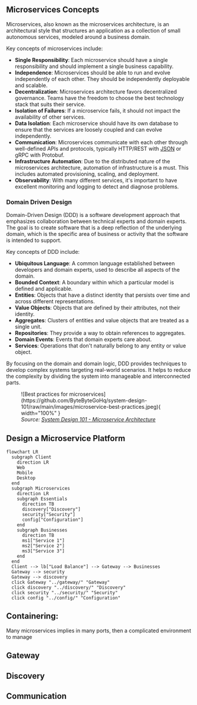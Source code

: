 ## Microservices Concepts

Microservices, also known as the microservices architecture, is an architectural style that structures an application as a collection of small autonomous services, modeled around a business domain.

Key concepts of microservices include:

- **Single Responsibility**: Each microservice should have a single responsibility and should implement a single business capability.
- **Independence**: Microservices should be able to run and evolve independently of each other. They should be independently deployable and scalable.
- **Decentralization**: Microservices architecture favors decentralized governance. Teams have the freedom to choose the best technology stack that suits their service.
- **Isolation of Failures**: If a microservice fails, it should not impact the availability of other services.
- **Data Isolation**: Each microservice should have its own database to ensure that the services are loosely coupled and can evolve independently.
- **Communication**: Microservices communicate with each other through well-defined APIs and protocols, typically HTTP/REST with [JSON](./jwt.md) or gRPC with Protobuf.
- **Infrastructure Automation**: Due to the distributed nature of the microservices architecture, automation of infrastructure is a must. This includes automated provisioning, scaling, and deployment.
- **Observability**: With many different services, it's important to have excellent monitoring and logging to detect and diagnose problems.

### Domain Driven Design

Domain-Driven Design (DDD) is a software development approach that emphasizes collaboration between technical experts and domain experts. The goal is to create software that is a deep reflection of the underlying domain, which is the specific area of business or activity that the software is intended to support.

Key concepts of DDD include:

- **Ubiquitous Language**: A common language established between developers and domain experts, used to describe all aspects of the domain.
- **Bounded Context**: A boundary within which a particular model is defined and applicable.
- **Entities**: Objects that have a distinct identity that persists over time and across different representations.
- **Value Objects**: Objects that are defined by their attributes, not their identity.
- **Aggregates**: Clusters of entities and value objects that are treated as a single unit.
- **Repositories**: They provide a way to obtain references to aggregates.
- **Domain Events**: Events that domain experts care about.
- **Services**: Operations that don't naturally belong to any entity or value object.

By focusing on the domain and domain logic, DDD provides techniques to develop complex systems targeting real-world scenarios. It helps to reduce the complexity by dividing the system into manageable and interconnected parts.




<figure markdown>
  ![Best practices for microservices](https://github.com/ByteByteGoHq/system-design-101/raw/main/images/microservice-best-practices.jpeg){ width="100%" }
  <figcaption><i>Source: <a href="https://github.com/ByteByteGoHq/system-design-101?tab=readme-ov-file#microservice-architecture" target="_blank">System Design 101 - Microservice Architecture</a></i></figcaption>
</figure>


## Design a Microservice Platform

``` mermaid
flowchart LR
  subgraph Client
    direction LR
    Web
    Mobile
    Desktop
  end
  subgraph Microservices
    direction LR
    subgraph Essentials
      direction TB
      discovery["Discovery"]
      security["Security"]
      config["Configuration"]
    end
    subgraph Businesses
      direction TB
      ms1["Service 1"]
      ms2["Service 2"]
      ms3["Service 3"]
    end
  end
  Client --> lb["Load Balance"] --> Gateway --> Businesses
  Gateway --> security
  Gateway --> discovery
  click Gateway "../gateway/" "Gateway"
  click discovery "../discovery/" "Discovery"
  click security "../security/" "Security"
  click config "../config/" "Configuration"
```


## Containering:

Many microservices implies in many ports, then a complicated environment to manage


<!-- <figure markdown>
  ![Microservices](https://github.com/ByteByteGoHq/system-design-101/raw/main/images/typical-microservice-arch.jpg){ width="100%" }
  <figcaption><i>Source: <a href="https://github.com/ByteByteGoHq/system-design-101?tab=readme-ov-file#microservice-architecture" target="_blank">System Design 101 - Microservice Architecture</a></i></figcaption>
</figure> -->


## Gateway


## Discovery

## Communication




[^1]: XU, A., [System Design 101](https://github.com/ByteByteGoHq/system-design-101).

[^2]: [Wikipedia - Domain Driven Design](https://en.wikipedia.org/wiki/Domain-driven_design)
